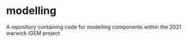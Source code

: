 # modelling
A repository containing code for modelling components within the 2021 warwick iGEM project
